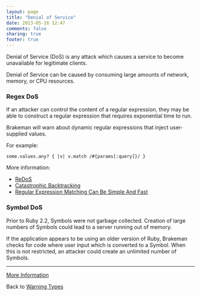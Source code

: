 ```yaml
---
layout: page
title: "Denial of Service"
date: 2013-05-16 12:47
comments: false
sharing: true
footer: true
---
```


Denial of Service (DoS) is any attack which causes a service to become unavailable for legitimate clients.

Denial of Service can be caused by consuming large amounts of network, memory, or CPU resources.

### Regex DoS

If an attacker can control the content of a regular expression, they may be able to construct a regular expression that requires exponential time to run.

Brakeman will warn about dynamic regular expressions that inject user-supplied values.

For example:

    some.values.any? { |v| v.match /#{params[:query]}/ }

More information:

* [ReDoS](https://en.wikipedia.org/wiki/ReDoS)
* [Catastrophic Backtracking](https://www.regular-expressions.info/catastrophic.html)
* [Regular Expression Matching Can Be Simple And Fast](https://swtch.com/~rsc/regexp/regexp1.html)

### Symbol DoS

Prior to Ruby 2.2, Symbols were not garbage collected. Creation of large numbers of Symbols could lead to a server running out of memory.

If the application appears to be using an older version of Ruby, Brakeman checks for code where user input which is converted to a Symbol. When this is not restricted, an attacker could create an unlimited number of Symbols.

---

[More Information](https://owasp.org/www-community/attacks/Denial_of_Service)

Back to [Warning Types](/docs/warning_types)
